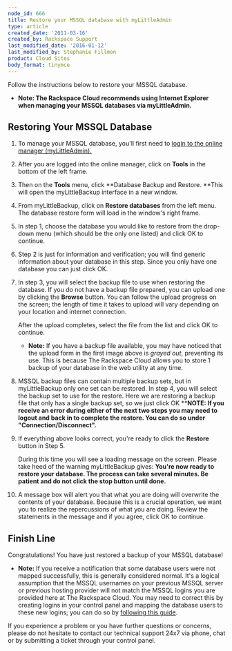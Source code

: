 ```yaml
---
node_id: 666
title: Restore your MSSQL database with myLittleAdmin
type: article
created_date: '2011-03-16'
created_by: Rackspace Support
last_modified_date: '2016-01-12'
last_modified_by: Stephanie Fillmon
product: Cloud Sites
body_format: tinymce
---
```


Follow the instructions below to restore your MSSQL database.

-   **Note: The Rackspace Cloud recommends using Internet Explorer when
    managing your MSSQL databases via myLittleAdmin.**

<a href="" id="Restoring_Your_MSSQL_Database"></a>

<span class="mw-headline">Restoring Your MSSQL Database</span>
--------------------------------------------------------------

1.  To manage your MSSQL database, you'll first need to [login to the
    online
    manager (myLittleAdmin).](/how-to/rackspace-cloud-sites-essentials-mylittleadmin-database-management-interface)

2.  After you are logged into the online manager, click on **Tools** in
    the bottom of the left frame.

3.  Then on the **Tools** menu, click **Database Backup and Restore.
     **This will open the myLittleBackup interface in a new window.

4.  From myLittleBackup, click on **Restore databases** from the
    left menu.  The database restore form will load in the window's
    right frame.

5.  In step 1, choose the database you would like to restore from the
    drop-down menu (which should be the only one listed) and click OK to
    continue.

6.  Step 2 is just for information and verification; you will find
    generic information about your database in this step. Since you only
    have one database you can just click OK.

7.  In step 3, you will select the backup file to use when restoring
    the database.  If you do not have a backup file prepared, you can
    upload one by clicking the **Browse** button.
    You can follow the upload progress on the screen; the length of time
    it takes to upload will vary depending on your location and internet
    connection.

    After the upload completes, select the file from the list and click
    OK to continue.
    -   **Note:** If you have a backup file available, you may have
        noticed that the upload form in the first image above is *grayed
        out*, preventing its use. This is because The Rackspace Cloud
        allows you to store 1 backup of your database in the web utility
        at any time.


8.  MSSQL backup files can contain multiple backup sets, but in
    myLittleBackup only one set can be restored. In step 4, you will
    select the backup set to use for the restore. Here we are restoring
    a backup file that only has a single backup set, so we just click OK
    \*\***NOTE: If you receive an error during either of the next two
    steps you may need to logout and back in to complete the restore.
    You can do so under "Connection/Disconnect".**

9.  If everything above looks correct, you're ready to click the
    **Restore** button in Step 5.

    During this time you will see a loading message on the screen.
    Please take heed of the warning myLittleBackup gives: **You're now
    ready to restore your database. The process can take
    several minutes. Be patient and do not click the stop button
    until done.**

10. A message box will alert you that what you are doing will overwrite
    the contents of your database. Because this is a crucial operation,
    we want you to realize the repercussions of what you are doing.
    Review the statements in the message and if you agree, click OK
    to continue.

<a href="" id="Finish_Line"></a>

<span class="mw-headline">Finish Line</span>
--------------------------------------------

Congratulations! You have just restored a backup of your MSSQL database!

-   **Note:** If you receive a notification that some database users
    were not mapped successfully, this is generally considered normal.
    It's a logical assumption that the MSSQL usernames on your previous
    MSSQL server or previous hosting provider will not match the MSSQL
    logins you are provided here at The Rackspace Cloud. You may need to
    correct this by creating logins in your control panel and mapping
    the database users to these new logins; you can do so by [following
    this
    guide](/how-to/remap-database-users-in-mylittleadmin "How to change ownership or remap database users in myLittleAdmin").

If you experience a problem or you have further questions or concerns,
please do not hesitate to contact our technical support 24x7 via phone,
chat or by submitting a ticket through your control panel.

